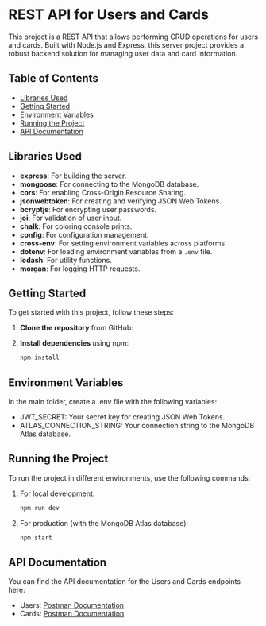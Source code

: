 # REST API for Users and Cards

This project is a REST API that allows performing CRUD operations for users and cards. Built with Node.js and Express, this server project provides a robust backend solution for managing user data and card information.

## Table of Contents

- [Libraries Used](#libraries-used)
- [Getting Started](#getting-started)
- [Environment Variables](#environment-variables)
- [Running the Project](#running-the-project)
- [API Documentation](#api-documentation)

## Libraries Used
- **express**: For building the server.
-  **mongoose**: For connecting to the MongoDB database.
-  **cors**: For enabling Cross-Origin Resource Sharing.
-  **jsonwebtoken**: For creating and verifying JSON Web Tokens.
- **bcryptjs**: For encrypting user passwords.
-  **joi**: For validation of user input.
- **chalk**: For coloring console prints.
- **config**: For configuration management.
- **cross-env**: For setting environment variables across platforms.
- **dotenv**: For loading environment variables from a `.env` file.
- **lodash**: For utility functions.
- **morgan**: For logging HTTP requests.

## Getting Started

To get started with this project, follow these steps:

1. **Clone the repository** from GitHub:

2. **Install dependencies** using npm:
   ```bash
   npm install
   
## Environment Variables
In the main folder, create a .env file with the following variables:
- JWT_SECRET: Your secret key for creating JSON Web Tokens.
- ATLAS_CONNECTION_STRING: Your connection string to the MongoDB Atlas database.

## Running the Project
To run the project in different environments, use the following commands:
1. For local development:
   ```bash
   npm run dev
2. For production (with the MongoDB Atlas database):
   ```bash
   npm start    
## API Documentation
You can find the API documentation for the Users and Cards endpoints here:

- Users: [Postman Documentation](https://documenter.getpostman.com/view/38195820/2sAXxJhaNU)
- Cards: [Postman Documentation](https://documenter.getpostman.com/view/38195820/2sAXxJhudE)




